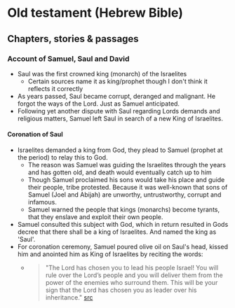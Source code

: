 # Old testament (Hebrew Bible)

## Chapters, stories & passages

### Account of Samuel, Saul and David

- Saul was the first crowned king (monarch) of the Israelites
  - Certain sources name it as king/prophet though I don't think it reflects it correctly 
- As years passed, Saul became corrupt, deranged and malignant. He forgot the ways of the Lord. Just as Samuel anticipated.
- Following yet another dispute with Saul regarding Lords demands and religious matters, Samuel left Saul in search of a new King of Israelites.


#### Coronation of Saul
- Israelites demanded a king from God, they plead to Samuel (prophet at the period) to relay this to God.
  - The reason was Samuel was guiding the Israelites through the years and has gotten old, and death would eventually catch up to him
  - Though Samuel proclaimed his sons would take his place and guide their people, tribe protested. Because it was well-known that sons of Samuel (Joel and Abijah) are unworthy, untrustworthy, corrupt and infamous.
  - Samuel warned the people that kings (monarchs) become tyrants, that they enslave and exploit their own people.
- Samuel consulted this subject with God, which in return resulted in Gods decree that there shall be a king of Israelites. And named the king as 'Saul'.
- For coronation ceremony, Samuel poured olive oil on Saul's head, kissed him and anointed him as King of Israelites by reciting the words:
  - >"The Lord has chosen you to lead his people Israel! You will rule over the Lord’s people and you will deliver them from the power of the enemies who surround them. This will be your sign that the Lord has chosen you as leader over his inheritance." [src](https://yebc.net/yebc-study-bible/old-testament/1-samuel/654-1-samuel-10-king-saul-s-coronation)



